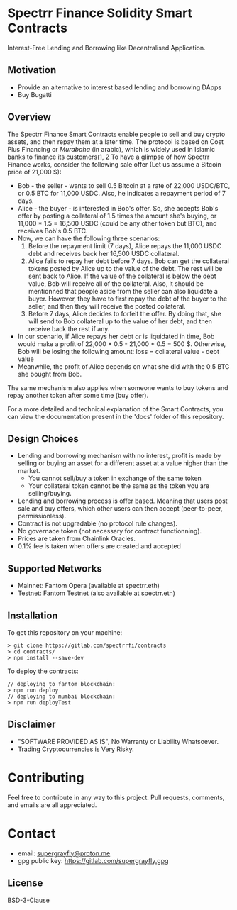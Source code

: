 # Spectrr Finance Solidity Smart Contracts

Interest-Free Lending and Borrowing like Decentralised Application.

## Motivation

- Provide an alternative to interest based lending and borrowing DApps
- Buy Bugatti

## Overview

The Spectrr Finance Smart Contracts enable people to sell and buy crypto assets, and then repay them at a later time.
The protocol is based on Cost Plus Financing or *Murabaha* (in arabic), which is widely used in Islamic banks to finance its customers([1](https://www.investopedia.com/articles/07/islamic_investing.asp), [2](https://www.gfmag.com/topics/blogs/what-products-does-islamic-finance-offer) 
To have a glimpse of how Spectrr Finance works, consider the following sale offer (Let us assume a Bitcoin price of 21,000 $):

- Bob - the seller - wants to sell 0.5 Bitcoin at a rate of 22,000 USDC/BTC, or 0.5 BTC for 11,000 USDC. 
Also, he indicates a repayment period of 7 days.
- Alice - the buyer - is interested in Bob's offer. So, she accepts Bob's offer by posting a collateral of 1.5 times the amount she's buying, or 11,000 * 1.5 = 16,500 USDC (could be any other token but BTC), and receives Bob's 0.5 BTC.
- Now, we can have the following three scenarios:
	1. Before the repayment limit (7 days), Alice repays the 11,000 USDC debt and receives back her 16,500 USDC collateral.
	2. Alice fails to repay her debt before 7 days. Bob can get the collateral tokens posted by Alice up to the value of the debt. The rest will be sent back to Alice. If the value of the collateral is below the debt value, Bob will receive all of the collateral. Also, it should be mentionned that people aside from the seller can also liquidate a buyer. However, they have to first repay the debt of the buyer to the seller, and then they will receive the posted collateral.
	3. Before 7 days, Alice decides to forfeit the offer. By doing that, she will send to Bob collateral up to the value of her debt, and then receive back the rest if any.
- In our scenario, if Alice repays her debt *or* is liquidated in time, Bob would make a profit of 22,000 * 0.5 - 21,000 * 0.5 = 500 $. 
Otherwise, Bob will be losing the following amount:
loss = collateral value - debt value 
- Meanwhile, the profit of Alice depends on what she did with the 0.5 BTC she bought from Bob.

The same mechanism also applies when someone wants to buy tokens and repay another token after some time (buy offer).

For a more detailed and technical explanation of the Smart Contracts, you can view the documentation present in the 'docs' folder of this repository.

## Design Choices

- Lending and borrowing mechanism with no interest, 
profit is made by selling or buying an asset for a different asset at a value higher than the market.
	- You cannot sell/buy a token in exchange of the same token
	- Your collateral token cannot be the same as the token you are selling/buying.
- Lending and borrowing process is offer based. Meaning that users post sale and buy offers, 
which other users can then accept (peer-to-peer, permissionless).
- Contract is not upgradable (no protocol rule changes).
- No governace token (not necessary for contract functionning).
- Prices are taken from Chainlink Oracles.
- 0.1% fee is taken when offers are created and accepted 

## Supported Networks

- Mainnet: Fantom Opera (available at spectrr.eth)
- Testnet: Fantom Testnet (also available at spectrr.eth)

## Installation

To get this repository on your machine:
```
> git clone https://gitlab.com/spectrrfi/contracts
> cd contracts/
> npm install --save-dev
```

To deploy the contracts:
```
// deploying to fantom blockchain:
> npm run deploy
// deploying to mumbai blockchain:
> npm run deployTest
```

## Disclaimer

- "SOFTWARE PROVIDED AS IS", No Warranty or Liability Whatsoever.
- Trading Cryptocurrencies is Very Risky.

# Contributing

Feel free to contribute in any way to this project.
Pull requests, comments, and emails are all appreciated.

# Contact

- email: supergrayfly@proton.me
- gpg public key: https://gitlab.com/supergrayfly.gpg

## License

BSD-3-Clause

